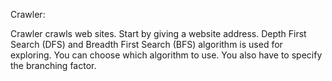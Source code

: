 Crawler:

Crawler crawls web sites. Start by giving a website address. Depth First Search (DFS) and Breadth First Search (BFS) algorithm is used for exploring. You can choose which algorithm to use. You also have to specify the branching factor.